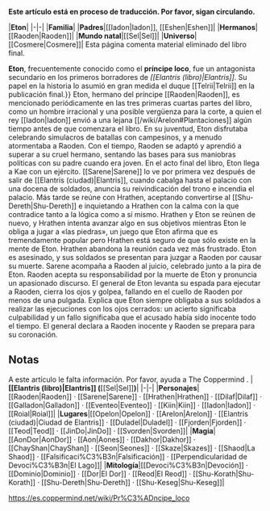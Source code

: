 **Este artículo está en proceso de traducción. Por favor, sigan circulando.**


|**Eton**|
|-|-|
|**Familia**|
|**Padres**|[[Iadon\|Iadon]], [[Eshen\|Eshen]]|
|**Hermanos**|[[Raoden\|Raoden]]|
|**Mundo natal**|[[Sel\|Sel]]|
|**Universo**|[[Cosmere\|Cosmere]]|
Esta página comenta material eliminado del libro final.

**Eton**, frecuentemente conocido como el **príncipe loco**, fue un antagonista secundario en los primeros borradores de *[[Elantris (libro)\|Elantris]]*. Su papel en la historia lo asumió en gran medida el duque [[Telrii\|Telrii]] en la publicación final.}}
Eton, hermano del príncipe [[Raoden\|Raoden]], es mencionado periódicamente en las tres primeras cuartas partes del libro, como un hombre irracional y una posible vergüenza para la corte, a quien el rey [[Iadon\|Iadon]] envió a una lejana [[/wiki/Arelon#Plantaciones]] algún tiempo antes de que comenzara el libro. En su juventud, Eton disfrutaba celebrando simulacros de batallas con campesinos, y a menudo atormentaba a Raoden. Con el tiempo, Raoden se adaptó y aprendió a superar a su cruel hermano, sentando las bases para sus maniobras políticas con su padre cuando era joven.
En el acto final del libro, Eton llega a Kae con un ejército. [[Sarene\|Sarene]] lo ve por primera vez después de salir de [[Elantris (ciudad)\|Elantris]], cuando cabalga hasta el palacio con una docena de soldados, anuncia su reivindicación del trono e incendia el palacio. Más tarde se reúne con Hrathen, aceptando convertirse al [[Shu-Dereth\|Shu-Dereth]] e inquietando a Hrathen con la calma con la que contradice tanto a la lógica como a sí mismo. Hrathen y Eton se reúnen de nuevo, y Hrathen intenta avanzar algo en sus objetivos mientras Eton le obliga a jugar a «las piedras», un juego que Eton afirma que es tremendamente popular pero Hrathen está seguro de que sólo existe en la mente de Eton. Hrathen abandona la reunión cada vez más frustrado.
Eton es asesinado, y sus soldados se presentan para juzgar a Raoden por causar su muerte. Sarene acompaña a Raoden al juicio, celebrado junto a la pira de Eton. Raoden acepta su responsabilidad por la muerte de Eton y pronuncia un apasionado discurso. El general de Eton levanta su espada para ejecutar a Raoden, cierra los ojos y golpea, fallando en el cuello de Raoden por menos de una pulgada. Explica que Eton siempre obligaba a sus soldados a realizar las ejecuciones con los ojos cerrados: un acierto significaba culpabilidad y un fallo significaba que el acusado había sido inocente todo el tiempo. El general declara a Raoden inocente y Raoden se prepara para su coronación.

## Notas

A este artículo le falta información. Por favor, ayuda a The Coppermind .
|**[[Elantris (libro)\|Elantris]] (**[[Sel\|Sel]]**)**|
|-|-|
|**Personajes**|[[Raoden\|Raoden]] · [[Sarene\|Sarene]] · [[Hrathen\|Hrathen]] · [[Dilaf\|Dilaf]] · [[Galladon\|Galladon]] · [[Eventeo\|Eventeo]] · [[Kiin\|Kiin]] · [[Iadon\|Iadon]] · [[Roial\|Roial]]|
|**Lugares**|[[Opelon\|Opelon]] · [[Arelon\|Arelon]] · [[Elantris (ciudad)\|Ciudad de Elantris]] · [[Duladel\|Duladel]] · [[Fjorden\|Fjorden]] · [[Teod\|Teod]] · [[JinDo\|JinDo]] · [[Svorden\|Svorden]]|
|**Magia**|[[AonDor\|AonDor]] · [[Aon\|Aones]] · [[Dakhor\|Dakhor]] · [[ChayShan\|ChayShan]] · [[Seon\|Seones]] · [[Skaze\|Skazes]] · [[Shaod\|La Shaod]] · [[Falsificaci%C3%B3n\|Falsificación]] · [[Perpendicularidad de Devoci%C3%B3n\|El Lago]]|
|**Mitología**|[[Devoci%C3%B3n\|Devoción]] · [[Dominio\|Dominio]] · [[Dor\|El Dor]] · [[Reod\|El Reod]] · [[Shu-Korath\|Shu-Korath]] · [[Shu-Dereth\|Shu-Dereth]] · [[Shu-Keseg\|Shu-Keseg]]|



https://es.coppermind.net/wiki/Pr%C3%ADncipe_loco
